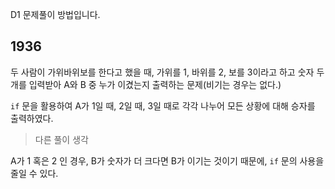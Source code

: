 D1 문제풀이 방법입니다.

## 1936

두 사람이 가위바위보를 한다고 했을 때, 가위를 1, 바위를 2, 보를 3이라고 하고 숫자 두개를 입력받아 A와 B 중 누가 이겼는지 출력하는 문제(비기는 경우는 없다.)

`if` 문을 활용하여 A가 1일 때, 2일 때, 3일 때로 각각 나누어 모든 상황에 대해 승자를 출력하였다.

> 다른 풀이 생각

A가 1 혹은 2 인 경우, B가 숫자가 더 크다면 B가 이기는 것이기 때문에, `if` 문의 사용을 줄일 수 있다.
